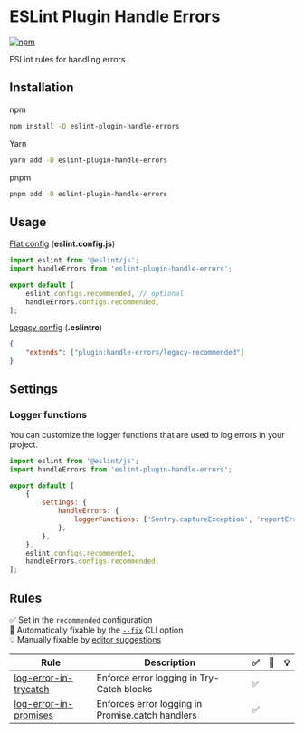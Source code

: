 # ESLint Plugin Handle Errors

[![npm](https://img.shields.io/npm/v/eslint-plugin-handle-errors)](https://www.npmjs.com/package/eslint-plugin-handle-errors)

ESLint rules for handling errors.

## Installation

npm

```bash
npm install -D eslint-plugin-handle-errors
```

Yarn

```bash
yarn add -D eslint-plugin-handle-errors
```

pnpm

```bash
pnpm add -D eslint-plugin-handle-errors
```

## Usage

[Flat config](https://eslint.org/docs/latest/use/configure/configuration-files-new)
(**eslint.config.js**)

```javascript
import eslint from '@eslint/js';
import handleErrors from 'eslint-plugin-handle-errors';

export default [
    eslint.configs.recommended, // optional
    handleErrors.configs.recommended,
];
```

[Legacy config](https://eslint.org/docs/latest/use/configure/configuration-files)
(**.eslintrc**)

```json
{
    "extends": ["plugin:handle-errors/legacy-recommended"]
}
```

## Settings

### Logger functions

You can customize the logger functions that are used to log errors in your project.

```js
import eslint from '@eslint/js';
import handleErrors from 'eslint-plugin-handle-errors';

export default [
    {
        settings: {
            handleErrors: {
                loggerFunctions: ['Sentry.captureException', 'reportError'],
            },
        },
    },
    eslint.configs.recommended,
    handleErrors.configs.recommended,
];
```

## Rules

✅ Set in the `recommended` configuration\
🔧 Automatically fixable by the [`--fix`](https://eslint.org/docs/latest/user-guide/command-line-interface#--fix)
CLI option\
💡 Manually fixable by
[editor suggestions](https://eslint.org/docs/latest/developer-guide/working-with-rules#providing-suggestions)

| Rule                                                                                                                       | Description                                      | ✅  | 🔧  | 💡  |
| -------------------------------------------------------------------------------------------------------------------------- | ------------------------------------------------ | :-: | :-: | :-: |
| [log-error-in-trycatch](https://github.com/Nodge/eslint-plugin-handle-errors/blob/main/src/rules/log-error-in-trycatch.ts) | Enforce error logging in Try-Catch blocks        | ✅  |     |     |
| [log-error-in-promises](https://github.com/Nodge/eslint-plugin-handle-errors/blob/main/src/rules/log-error-in-promises.ts) | Enforces error logging in Promise.catch handlers | ✅  |     |     |
